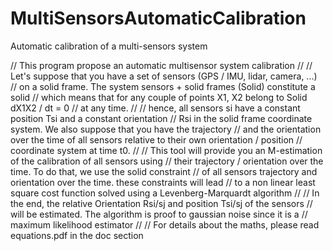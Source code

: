 # MultiSensorsAutomaticCalibration
Automatic calibration of a multi-sensors system

// This program propose an automatic multisensor system calibration
//
// Let's suppose that you have a set of sensors (GPS / IMU, lidar, camera, ...)
// on a solid frame. The system sensors + solid frames (Solid) constitute a solid
// which means that for any couple of points X1, X2 belong to Solid dX1X2 / dt = 0
// at any time.
//
// hence, all sensors si have a constant position Tsi and a constant orientation
// Rsi in the solid frame coordinate system. We also suppose that you have the trajectory
// and the orientation over the time of all sensors relative to their own orientation / position
// coordinate system at time t0.
//
// This tool will provide you an M-estimation of the calibration of all sensors using
// their trajectory / orientation over the time. To do that, we use the solid constraint
// of all sensors trajectory and orientation over the time. these constraints will lead
// to a non linear least square cost function solved using a Levenberg-Marquardt algorithm
//
// In the end, the relative Orientation Rsi/sj and position Tsi/sj of the sensors
// will be estimated. The algorithm is proof to gaussian noise since it is a
// maximum likelihood estimator
//
// For details about the maths, please read equations.pdf in the doc section
